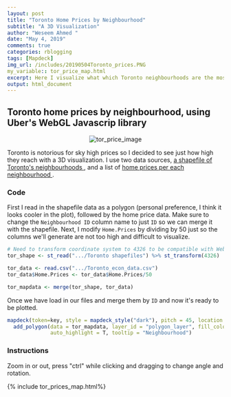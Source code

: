 ```yaml
---
layout: post
title: "Toronto Home Prices by Neighbourhood"
subtitle: "A 3D Visualization"
author: "Weseem Ahmed "
date: "May 4, 2019"
comments: true
categories: rblogging
tags: [Mapdeck]
img_url: /includes/20190504Toronto_prices.PNG
my_variable:: tor_price_map.html
excerpt: Here I visualize what which Toronto neighbourhoods are the most expensive with a 3D bar graph.
output: html_document 
---
```


## Toronto home prices by neighbourhood, using Uber's WebGL Javascrip library

<p align="center">
  <img alt="tor_price_image"
  src="{{ site.baseurl }}/img/20190504Toronto_prices.PNG"/>
</p>

Toronto is notorious for sky high prices so I decided to see just how high they reach with a 3D visualization. I use two data sources, <a href = "http://maps.library.utoronto.ca/cgi-bin/files.pl?idnum=151"> a shapefile of Toronto's neighbourhoods </a>, 
and a list of <a href = "https://www.toronto.ca/city-government/data-research-maps/open-data/open-data-catalogue/"> home prices per each
neighbourhood </a>. 

### Code

First I read in the shapefile data as a polygon (personal preference, I think it looks cooler in the plot), followed by the home price data.
Make sure to change the `Neighbourhood ID` column name to just `ID` so we can merge it with the shapefile. Next, I modify `Home.Prices` by 
dividing by 50 just so the columns we'll generate are not too high and difficult to visualize.

```r
# Need to transform coordinate system to 4326 to be compatible with WebGL.
tor_shape <- st_read(".../Toronto shapefiles") %>% st_transform(4326) 

tor_data <- read.csv(".../Toronto_econ_data.csv") 
tor_data$Home.Prices <- tor_data$Home.Prices/50

tor_mapdata <- merge(tor_shape, tor_data)
```

Once we have load in our files and merge them by `ID` and now it's ready to be plotted.

```r
mapdeck(token=key, style = mapdeck_style("dark"), pitch = 45, location = c(-79.34, 43.71), zoom = 3) %>%
  add_polygon(data = tor_mapdata, layer_id = "polygon_layer", fill_colour = "Home.Prices", elevation = "Home.Prices",
              auto_highlight = T, tooltip = "Neighbourhood")
```

### Instructions
Zoom in or out, press "ctrl" while clicking and dragging to change angle and rotation.

{% include tor_prices_map.html%}
